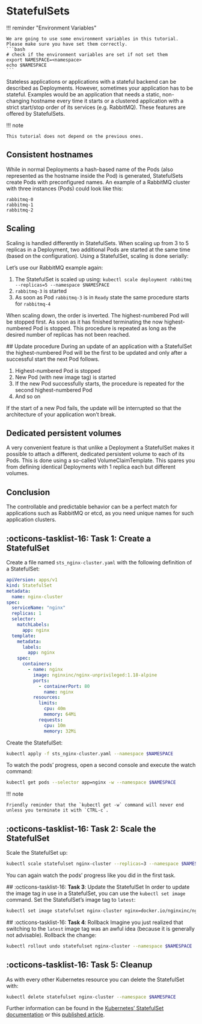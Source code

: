 # StatefulSets

!!! reminder "Environment Variables"

    We are going to use some environment variables in this tutorial. Please make sure you have set them correctly.
    ```bash
    # check if the environment variables are set if not set them
    export NAMESPACE=<namespace>
    echo $NAMESPACE
    ```

Stateless applications or applications with a stateful backend can be described as Deployments. However, sometimes your application has to be stateful. Examples would be an application that needs a static, non-changing hostname every time it starts or a clustered application with a strict start/stop order of its services (e.g. RabbitMQ). These features are offered by StatefulSets.

!!! note

    This tutorial does not depend on the previous ones.

## Consistent hostnames
While in normal Deployments a hash-based name of the Pods (also represented as the hostname inside the Pod) is generated, StatefulSets create Pods with preconfigured names. An example of a RabbitMQ cluster with three instances (Pods) could look like this:

```
rabbitmq-0
rabbitmq-1
rabbitmq-2
```

## Scaling
Scaling is handled differently in StatefulSets. When scaling up from 3 to 5 replicas in a Deployment, two additional Pods are started at the same time (based on the configuration). Using a StatefulSet, scaling is done serially:

Let’s use our RabbitMQ example again:

1. The StatefulSet is scaled up using: `kubectl scale deployment rabbitmq --replicas=5 --namespace $NAMESPACE`
2. `rabbitmq-3` is started
3. As soon as Pod `rabbitmq-3` is in `Ready` state the same procedure starts for `rabbitmq-4`

When scaling down, the order is inverted. The highest-numbered Pod will be stopped first. As soon as it has finished terminating the now highest-numbered Pod is stopped. This procedure is repeated as long as the desired number of replicas has not been reached.

## Update procedure
During an update of an application with a StatefulSet the highest-numbered Pod will be the first to be updated and only after a successful start the next Pod follows.

1. Highest-numbered Pod is stopped
2. New Pod (with new image tag) is started
3. If the new Pod successfully starts, the procedure is repeated for the second highest-numbered Pod
4. And so on

If the start of a new Pod fails, the update will be interrupted so that the architecture of your application won’t break.

## Dedicated persistent volumes
A very convenient feature is that unlike a Deployment a StatefulSet makes it possible to attach a different, dedicated persistent volume to each of its Pods. This is done using a so-called VolumeClaimTemplate. This spares you from defining identical Deployments with 1 replica each but different volumes.

## Conclusion
The controllable and predictable behavior can be a perfect match for applications such as RabbitMQ or etcd, as you need unique names for such application clusters.

## :octicons-tasklist-16: **Task 1**: Create a StatefulSet
Create a file named `sts_nginx-cluster.yaml` with the following definition of a StatefulSet:

```yaml
apiVersion: apps/v1
kind: StatefulSet
metadata:
  name: nginx-cluster
spec:
  serviceName: "nginx"
  replicas: 1
  selector:
    matchLabels:
      app: nginx
  template:
    metadata:
      labels:
        app: nginx
    spec:
      containers:
        - name: nginx
          image: nginxinc/nginx-unprivileged:1.18-alpine
          ports:
            - containerPort: 80
              name: nginx
          resources:
            limits:
              cpu: 40m
              memory: 64Mi
            requests:
              cpu: 10m
              memory: 32Mi
```

Create the StatefulSet:

```bash
kubectl apply -f sts_nginx-cluster.yaml --namespace $NAMESPACE
```

To watch the pods’ progress, open a second console and execute the watch command:

```bash
kubectl get pods --selector app=nginx -w --namespace $NAMESPACE
```

!!! note

    Friendly reminder that the `kubectl get -w` command will never end unless you terminate it with `CTRL-c`.

## :octicons-tasklist-16: **Task 2**: Scale the StatefulSet
Scale the StatefulSet up:

```bash
kubectl scale statefulset nginx-cluster --replicas=3 --namespace $NAMESPACE
```

You can again watch the pods’ progress like you did in the first task.

## :octicons-tasklist-16: **Task 3**: Update the StatefulSet
In order to update the image tag in use in a StatefulSet, you can use the `kubectl set image` command. Set the StatefulSet’s image tag to `latest`:

```bash
kubectl set image statefulset nginx-cluster nginx=docker.io/nginxinc/nginx-unprivileged:latest --namespace $NAMESPACE
```

## :octicons-tasklist-16: **Task 4**: Rollback
Imagine you just realized that switching to the `latest` image tag was an awful idea (because it is generally not advisable). Rollback the change:

```bash
kubectl rollout undo statefulset nginx-cluster --namespace $NAMESPACE
```

## :octicons-tasklist-16: **Task 5**: Cleanup

As with every other Kubernetes resource you can delete the StatefulSet with:

```bash
kubectl delete statefulset nginx-cluster --namespace $NAMESPACE
```

Further information can be found in the [Kubernetes’ StatefulSet documentation](https://kubernetes.io/docs/concepts/workloads/controllers/statefulset/) or this [published article](https://opensource.com/article/17/2/stateful-applications).
